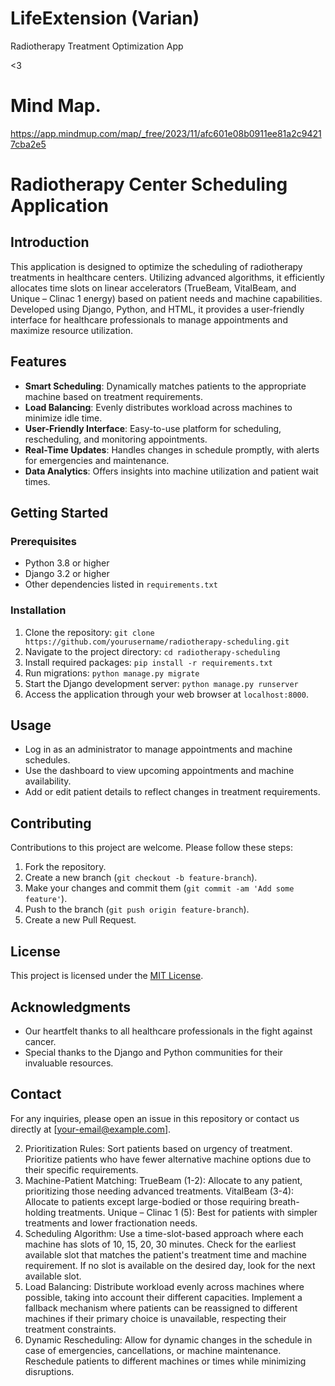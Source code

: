 # LifeExtension (<b>Varian</b>)

Radiotherapy Treatment Optimization App 

<3

# Mind Map.
https://app.mindmup.com/map/_free/2023/11/afc601e08b0911ee81a2c94217cba2e5

# Radiotherapy Center Scheduling Application

## Introduction
This application is designed to optimize the scheduling of radiotherapy treatments in healthcare centers. Utilizing advanced algorithms, it efficiently allocates time slots on linear accelerators (TrueBeam, VitalBeam, and Unique – Clinac 1 energy) based on patient needs and machine capabilities. Developed using Django, Python, and HTML, it provides a user-friendly interface for healthcare professionals to manage appointments and maximize resource utilization.

## Features
- **Smart Scheduling**: Dynamically matches patients to the appropriate machine based on treatment requirements.
- **Load Balancing**: Evenly distributes workload across machines to minimize idle time.
- **User-Friendly Interface**: Easy-to-use platform for scheduling, rescheduling, and monitoring appointments.
- **Real-Time Updates**: Handles changes in schedule promptly, with alerts for emergencies and maintenance.
- **Data Analytics**: Offers insights into machine utilization and patient wait times.

## Getting Started

### Prerequisites
- Python 3.8 or higher
- Django 3.2 or higher
- Other dependencies listed in `requirements.txt`

### Installation
1. Clone the repository:
   `git clone https://github.com/yourusername/radiotherapy-scheduling.git`
2. Navigate to the project directory:
   `cd radiotherapy-scheduling`
3. Install required packages:
   `pip install -r requirements.txt`
4. Run migrations:
   `python manage.py migrate`
5. Start the Django development server:
   `python manage.py runserver`
6. Access the application through your web browser at `localhost:8000`.

## Usage
- Log in as an administrator to manage appointments and machine schedules.
- Use the dashboard to view upcoming appointments and machine availability.
- Add or edit patient details to reflect changes in treatment requirements.

## Contributing
Contributions to this project are welcome. Please follow these steps:
1. Fork the repository.
2. Create a new branch (`git checkout -b feature-branch`).
3. Make your changes and commit them (`git commit -am 'Add some feature'`).
4. Push to the branch (`git push origin feature-branch`).
5. Create a new Pull Request.

## License
This project is licensed under the [MIT License](LICENSE).

## Acknowledgments
- Our heartfelt thanks to all healthcare professionals in the fight against cancer.
- Special thanks to the Django and Python communities for their invaluable resources.

## Contact
For any inquiries, please open an issue in this repository or contact us directly at [your-email@example.com].


2. Prioritization Rules:
Sort patients based on urgency of treatment.
Prioritize patients who have fewer alternative machine options due to their specific requirements.
3. Machine-Patient Matching:
TrueBeam (1-2): Allocate to any patient, prioritizing those needing advanced treatments.
VitalBeam (3-4): Allocate to patients except large-bodied or those requiring breath-holding treatments.
Unique – Clinac 1 (5): Best for patients with simpler treatments and lower fractionation needs.
4. Scheduling Algorithm:
Use a time-slot-based approach where each machine has slots of 10, 15, 20, 30 minutes.
Check for the earliest available slot that matches the patient's treatment time and machine requirement.
If no slot is available on the desired day, look for the next available slot.
5. Load Balancing:
Distribute workload evenly across machines where possible, taking into account their different capacities.
Implement a fallback mechanism where patients can be reassigned to different machines if their primary choice is unavailable, respecting their treatment constraints.
6. Dynamic Rescheduling:
Allow for dynamic changes in the schedule in case of emergencies, cancellations, or machine maintenance.
Reschedule patients to different machines or times while minimizing disruptions.
